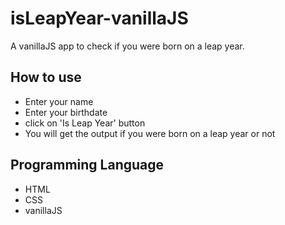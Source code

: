 # isLeapYear-vanillaJS
A vanillaJS app to check if you were born on a leap year.

## How to use
- Enter your name
- Enter your birthdate
- click on 'Is Leap Year' button
- You will get the output if you were born on a leap year or not

## Programming Language
- HTML
- CSS
- vanillaJS
